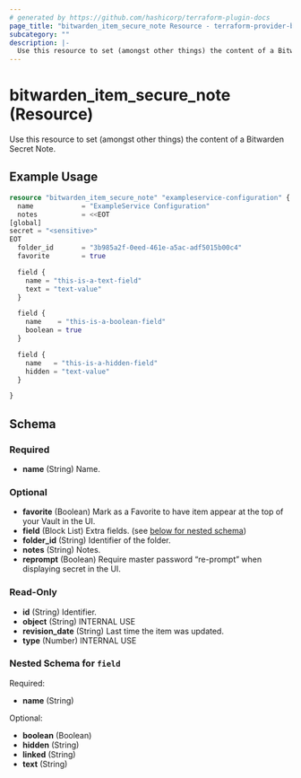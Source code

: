 ```yaml
---
# generated by https://github.com/hashicorp/terraform-plugin-docs
page_title: "bitwarden_item_secure_note Resource - terraform-provider-bitwarden"
subcategory: ""
description: |-
  Use this resource to set (amongst other things) the content of a Bitwarden Secret Note.
---
```


# bitwarden_item_secure_note (Resource)

Use this resource to set (amongst other things) the content of a Bitwarden Secret Note.

## Example Usage

```terraform
resource "bitwarden_item_secure_note" "exampleservice-configuration" {
  name            = "ExampleService Configuration"
  notes           = <<EOT
[global]
secret = "<sensitive>"
EOT
  folder_id       = "3b985a2f-0eed-461e-a5ac-adf5015b00c4"
  favorite        = true

  field {
    name = "this-is-a-text-field"
    text = "text-value"
  }

  field {
    name    = "this-is-a-boolean-field"
    boolean = true
  }

  field {
    name   = "this-is-a-hidden-field"
    hidden = "text-value"
  }

}
```

<!-- schema generated by tfplugindocs -->
## Schema

### Required

- **name** (String) Name.

### Optional

- **favorite** (Boolean) Mark as a Favorite to have item appear at the top of your Vault in the UI.
- **field** (Block List) Extra fields. (see [below for nested schema](#nestedblock--field))
- **folder_id** (String) Identifier of the folder.
- **notes** (String) Notes.
- **reprompt** (Boolean) Require master password “re-prompt” when displaying secret in the UI.

### Read-Only

- **id** (String) Identifier.
- **object** (String) INTERNAL USE
- **revision_date** (String) Last time the item was updated.
- **type** (Number) INTERNAL USE

<a id="nestedblock--field"></a>
### Nested Schema for `field`

Required:

- **name** (String)

Optional:

- **boolean** (Boolean)
- **hidden** (String)
- **linked** (String)
- **text** (String)



